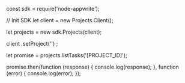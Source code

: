 const sdk = require('node-appwrite');

// Init SDK
let client = new Projects.Client();

let projects = new sdk.Projects(client);

client
    .setProject('')
;

let promise = projects.listTasks('[PROJECT_ID]');

promise.then(function (response) {
    console.log(response);
}, function (error) {
    console.log(error);
});